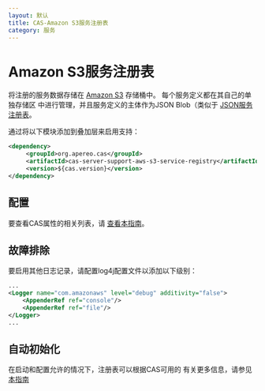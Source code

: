 ```yaml
---
layout: 默认
title: CAS-Amazon S3服务注册表
category: 服务
---
```


# Amazon S3服务注册表

将注册的服务数据存储在 [Amazon S3](https://aws.amazon.com/s3/) 存储桶中。 每个服务定义都在其自己的单独存储区 中进行管理，并且服务定义的主体作为JSON Blob（类似于 [JSON服务注册表](JSON-Service-Management.html)。

通过将以下模块添加到叠加层来启用支持：

```xml
<dependency>
     <groupId>org.apereo.cas</groupId>
     <artifactId>cas-server-support-aws-s3-service-registry</artifactId>
     <version>${cas.version}</version>
</dependency>
```

## 配置

要查看CAS属性的相关列表，请 [查看本指南](../configuration/Configuration-Properties.html#amazon-s3-service-registry)。

## 故障排除

要启用其他日志记录，请配置log4j配置文件以添加以下级别：

```xml
...
<Logger name="com.amazonaws" level="debug" additivity="false">
    <AppenderRef ref="console"/>
    <AppenderRef ref="file"/>
</Logger>
...
```

## 自动初始化

在启动和配置允许的情况下，注册表可以根据CAS可用的 有关更多信息，请参见 [本指南](AutoInitialization-Service-Management.html)
